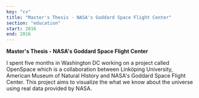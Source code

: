```yaml
---
key: "cv"
title: "Master's Thesis - NASA's Goddard Space Flight Center"
section: "education"
start: 2016
end: 2016
---
```

**Master's Thesis - NASA's Goddard Space Flight Center**

I spent five months in Washington DC working on a project called OpenSpace which is a collaboration between Linköping University, American Museum of Natural History and NASA's Goddard Space Flight Center. This project aims to visualize the what we know about the universe using real data provided by NASA.